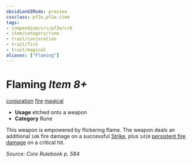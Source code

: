 ```yaml
---
obsidianUIMode: preview
cssclass: pf2e,pf2e-item
tags:
- compendium/src/pf2e/crb
- item/category/rune
- trait/conjuration
- trait/fire
- trait/magical
aliases: ["Flaming"]
---
```

# Flaming *Item 8+*  
[conjuration](../../../Rules/traits/conjuration.md)  [fire](../../../Rules/traits/fire.md)  [magical](../../../Rules/traits/magical.md)  

- **Usage** etched onto a weapon
- **Category** Rune

This weapon is empowered by flickering flame. The weapon deals an additional `1d6` fire damage on a successful [Strike](../../../Rules/actions/strike.md), plus `1d10` [persistent fire damage](../../../Rules/conditions.md#Persistent%20Damage) on a critical hit.

*Source: Core Rulebook p. 584*